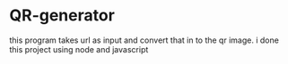 # QR-generator
this program takes url as input and convert that in to the qr image. i done this project using node and javascript

